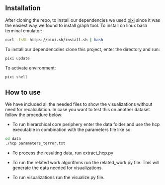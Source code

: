## Installation
After cloning the repo, to install our dependencies we used [pixi](https://github.com/prefix-dev/pixi) since it was the easiest way we found to install graph tool. To install on linux bash terminal emulator:
```bash
curl -fsSL https://pixi.sh/install.sh | bash
```
To install our dependencdies clone this project, enter the directory and run:
```bash
pixi update
```
To activate environment:
```bash
pixi shell
```
## How to use
We have included all the needed files to show the visualizations without need for recalculation. In case you want to test this on another dataset follow the procedure below:


- To run hierarchical core periphery enter the data folder and use the hcp executable in combination with the parameters file like so:
```bash
cd data
./hcp parameters_terror.txt
```
- To process the resulting data, run extract_hcp.py

- To run the related work algorithms run the related_work.py file. This will generate the data needed for visualizations.


- To run visualizations run the visualize.py file.